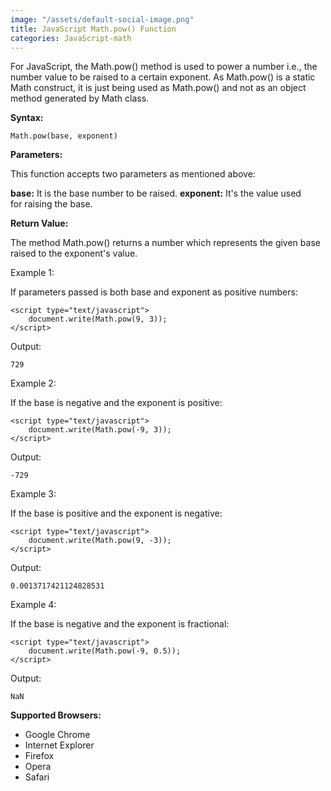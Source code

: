```yaml
---
image: "/assets/default-social-image.png"
title: JavaScript Math.pow() Function
categories: JavaScript-math
---
```


For JavaScript, the Math.pow() method is used to power a number i.e., the number value to be raised to a certain exponent. As Math.pow() is a static Math construct, it is just being used as Math.pow() and not as an object method generated by Math class.

**Syntax:**

`Math.pow(base, exponent)`

**Parameters:**

This function accepts two parameters as mentioned above:

**base:** It is the base number to be raised.
**exponent:** It's the value used for raising the base.

**Return Value:**

The method Math.pow() returns a number which represents the given base raised to the exponent's value.

Example 1:

If parameters passed is both base and exponent as positive numbers:

```
<script type="text/javascript"> 
    document.write(Math.pow(9, 3)); 
</script> 
```

Output:

`729`

Example 2:

If the base is negative and the exponent is positive:

```
<script type="text/javascript"> 
    document.write(Math.pow(-9, 3)); 
</script> 
```

Output:

`-729`

Example 3:

If the base is positive and the exponent is negative:

```
<script type="text/javascript"> 
    document.write(Math.pow(9, -3)); 
</script> 
```

Output:

`0.0013717421124828531`

Example 4:

If the base is negative and the exponent is fractional:

```
<script type="text/javascript"> 
    document.write(Math.pow(-9, 0.5)); 
</script> 
```

Output:

`NaN`

**Supported Browsers:**

* Google Chrome
* Internet Explorer
* Firefox
* Opera
* Safari